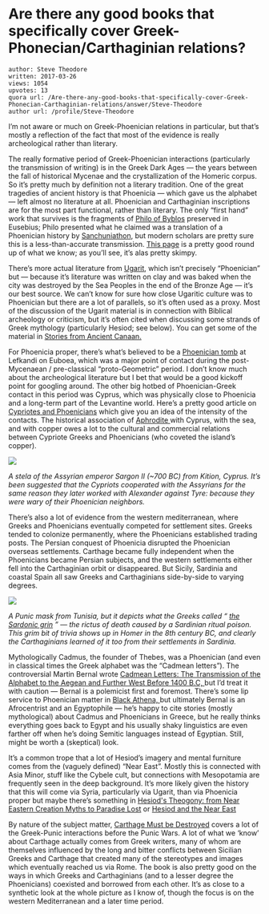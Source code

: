 # Are there any good books that specifically cover Greek-Phonecian/Carthaginian relations?

	author: Steve Theodore
	written: 2017-03-26
	views: 1054
	upvotes: 13
	quora url: /Are-there-any-good-books-that-specifically-cover-Greek-Phonecian-Carthaginian-relations/answer/Steve-Theodore
	author url: /profile/Steve-Theodore


I’m not aware or much on Greek-Phoenician relations in particular, but that’s mostly a reflection of the fact that most of the evidence is really archeological rather than literary.

The really formative period of Greek-Phoenician interactions (particularly the transmission of writing) is in the Greek Dark Ages — the years between the fall of historical Mycenae and the crystallization of the Homeric corpus. So it’s pretty much by definition not a literary tradition. One of the great tragedies of ancient history is that Phoenicia — which gave us the alphabet — left almost no literature at all. Phoenician and Carthaginian inscriptions are for the most part functional, rather than literary. The only “first hand” work that survives is the fragments of [Philo of Byblos](https://en.wikipedia.org/wiki/Philo_of_Byblos) preserved in Eusebius; Philo presented what he claimed was a translation of a Phoenician history by [Sanchuniathon](https://en.wikipedia.org/wiki/Sanchuniathon), but modern scholars are pretty sure this is a less-than-accurate transmission. [This page](http://phoenicia.org/ethnlang.html) is a pretty good round up of what we know; as you’ll see, it’s alas pretty skimpy.

There’s more actual literature from [Ugarit](https://en.wikipedia.org/wiki/Ugarit), which isn’t precisely “Phoenician” but — because it’s literature was written on clay and was baked when the city was destroyed by the Sea Peoples in the end of the Bronze Age — it’s our best source. We can’t know for sure how close Ugaritic culture was to Phoenician but there are a lot of parallels, so it’s often used as a proxy. Most of the discussion of the Ugarit material is in connection with Biblical archeology or criticism, but it’s often cited when discussing some strands of Greek mythology (particularly Hesiod; see below). You can get some of the material in [Stories from Ancient Canaan.](https://www.amazon.com/Stories-Ancient-Canaan-Second-Michael/dp/0664232426/ref=sr_1_3?s=books&ie=UTF8&qid=1490556066&sr=1-3&keywords=ugarit)

For Phoenicia proper, there’s what’s believed to be a [Phoenician tomb](https://www.academia.edu/524273/A_PHOENICIAN_FAMILY_TOMB_LEFKANDI_HUELVA_AND_THE_TENTH_CENTURY_BC_IN_THE_MEDITERRANEAN) at Lefkandi on Euboea, which was a major point of contact during the post-Mycenaean / pre-classical “proto-Geometric” period. I don’t know much about the archeological literature but I bet that would be a good kickoff point for googling around. The other big hotbed of Phoenician-Greek contact in this period was Cyprus, which was physically close to Phoenicia and a long-term part of the Levantine world. Here’s a pretty good article on [Cypriotes and Phoenicians](http://kyprioscharacter.eie.gr/en/scientific-texts/details/cyprus-and-others/cypriotes-and-phoenicians) which give you an idea of the intensity of the contacts. The historical association of [Aphrodite ](https://en.wikipedia.org/wiki/Aphrodite)with Cyprus, with the sea, and with copper owes a lot to the cultural and commercial relations between Cypriote Greeks and Phoenicians (who coveted the island’s copper).

![](https://qph.fs.quoracdn.net/main-qimg-b8b706fd490c435fcf089af6b776ae4f-c)

_A stela of the Assyrian emperor Sargon II (~700 BC) from Kition, Cyprus. It’s been suggested that the Cypriots cooperated with the Assyrians for the same reason they later worked with Alexander against Tyre: because they were wary of their Phoenician neighbors._ 

There’s also a lot of evidence from the western mediterranean, where Greeks and Phoenicians eventually competed for settlement sites. Greeks tended to colonize permanently, where the Phoenicians established trading posts. The Persian conquest of Phoenicia disrupted the Phoenician overseas settlements. Carthage became fully independent when the Phoenicians became Persian subjects, and the western settlements either fell into the Carthaginian orbit or disappeared. But Sicily, Sardinia and coastal Spain all saw Greeks and Carthaginians side-by-side to varying degrees.

![](https://qph.fs.quoracdn.net/main-qimg-a5add736902dd3cfc7a72609db24c37f-c)

_A Punic mask from Tunisia, but it depicts what the Greeks called “_ _[the Sardonic grin](http://www.twcenter.net/forums/showthread.php?267154-Phoenicians-the-Joker-s-style-death-smiling-(Sardonic-grin))_ _” — the rictus of death caused by a Sardinian ritual poison. This grim bit of trivia shows up in Homer in the 8th century BC, and clearly the Carthaginians learned of it too from their settlements in Sardinia._ 

Mythologically Cadmus, the founder of Thebes, was a Phoenician (and even in classical times the Greek alphabet was the “Cadmean letters”). The controversial Martin Bernal wrote [Cadmean Letters: The Transmission of the Alphabet to the Aegean and Further West Before 1400 B.C, ](https://www.amazon.com/Cadmean-Letters-Transmission-Alphabet-Further/dp/0931464471/ref=sr_1_1?s=books&ie=UTF8&qid=1490552841&sr=1-1&keywords=cadmean+letters)but I’d treat it with caution — Bernal is a polemicist first and foremost. There’s some lip service to Phoenician matter in [Black Athena, ](http://amzn.to/2nCxEQ3)but ultimately Bernal is an Afrocentrist and an Egyptophile — he’s happy to cite stories (mostly mythological) about Cadmus and Phoenicians in Greece, but he really thinks everything goes back to Egypt and his usually shaky linguistics are even farther off when he’s doing Semitic languages instead of Egyptian. Still, might be worth a (skeptical) look.

It’s a common trope that a lot of Hesiod’s imagery and mental furniture comes from the (vaguely defined) “Near East”. Mostly this is connected with Asia Minor, stuff like the Cybele cult, but connections with Mesopotamia are frequently seen in the deep background. It’s more likely given the history that this will come via Syria, particularly via Ugarit, than via Phoenicia proper but maybe there’s something in [Hesiod's Theogony: from Near Eastern Creation Myths to Paradise Lost](http://amzn.to/2mELQsf) or [Hesiod and the Near East](https://books.google.com/books/about/Hesiod_and_the_Near_East.html?id=TM5fAAAAMAAJ)

By nature of the subject matter, [Carthage Must be Destroyed](http://amzn.to/2nkH549) covers a lot of the Greek-Punic interactions before the Punic Wars. A lot of what we ‘know’ about Carthage actually comes from Greek writers, many of whom are themselves influenced by the long and bitter conflicts between Sicilian Greeks and Carthage that created many of the stereotypes and images which eventually reached us via Rome. The book is also pretty good on the ways in which Greeks and Carthaginians (and to a lesser degree the Phoenicians) coexisted and borrowed from each other. It’s as close to a synthetic look at the whole picture as I know of, though the focus is on the western Mediterranean and a later time period.

